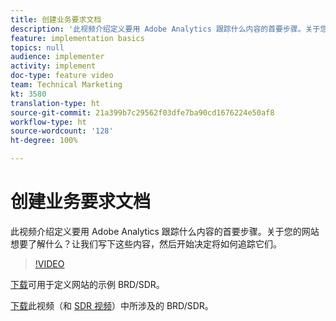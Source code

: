 ```yaml
---
title: 创建业务要求文档
description: '此视频介绍定义要用 Adobe Analytics 跟踪什么内容的首要步骤。关于您的网站想要了解什么？让我们写下这些内容，然后开始决定将如何追踪它们。 '
feature: implementation basics
topics: null
audience: implementer
activity: implement
doc-type: feature video
team: Technical Marketing
kt: 3580
translation-type: ht
source-git-commit: 21a399b7c29562f03dfe7ba90cd1676224e50af8
workflow-type: ht
source-wordcount: '128'
ht-degree: 100%

---
```



# 创建业务要求文档

此视频介绍定义要用 Adobe Analytics 跟踪什么内容的首要步骤。关于您的网站想要了解什么？让我们写下这些内容，然后开始决定将如何追踪它们。

>[!VIDEO](https://video.tv.adobe.com/v/28758/?quality=12)

[下载](https://analytics.enablementadobe.com/files/brd-sdr-sample-template.xlsx)可用于定义网站的示例 BRD/SDR。

[下载](https://analytics.enablementadobe.com/files/geometrixx-clothiers-brd-sdr.xlsx)此视频（和 [SDR 视频](creating-and-maintaining-an-sdr.md)）中所涉及的 BRD/SDR。
